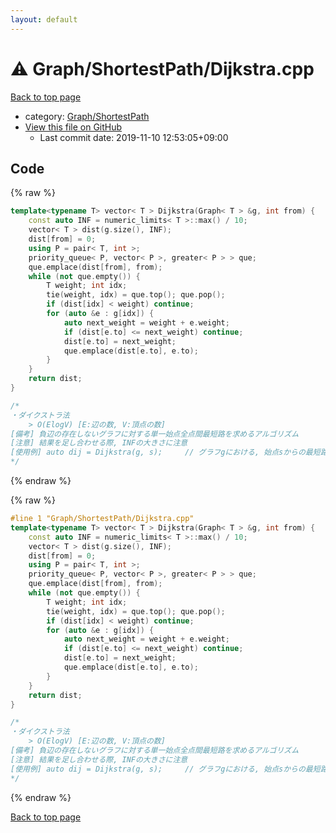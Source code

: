 ```yaml
---
layout: default
---
```


<!-- mathjax config similar to math.stackexchange -->
<script type="text/javascript" async
  src="https://cdnjs.cloudflare.com/ajax/libs/mathjax/2.7.5/MathJax.js?config=TeX-MML-AM_CHTML">
</script>
<script type="text/x-mathjax-config">
  MathJax.Hub.Config({
    TeX: { equationNumbers: { autoNumber: "AMS" }},
    tex2jax: {
      inlineMath: [ ['$','$'] ],
      processEscapes: true
    },
    "HTML-CSS": { matchFontHeight: false },
    displayAlign: "left",
    displayIndent: "2em"
  });
</script>

<script type="text/javascript" src="https://cdnjs.cloudflare.com/ajax/libs/jquery/3.4.1/jquery.min.js"></script>
<script src="https://cdn.jsdelivr.net/npm/jquery-balloon-js@1.1.2/jquery.balloon.min.js" integrity="sha256-ZEYs9VrgAeNuPvs15E39OsyOJaIkXEEt10fzxJ20+2I=" crossorigin="anonymous"></script>
<script type="text/javascript" src="../../../assets/js/copy-button.js"></script>
<link rel="stylesheet" href="../../../assets/css/copy-button.css" />


# :warning: Graph/ShortestPath/Dijkstra.cpp

<a href="../../../index.html">Back to top page</a>

* category: <a href="../../../index.html#63e7c27a061fb3fc2cf460abce6a2012">Graph/ShortestPath</a>
* <a href="{{ site.github.repository_url }}/blob/master/Graph/ShortestPath/Dijkstra.cpp">View this file on GitHub</a>
    - Last commit date: 2019-11-10 12:53:05+09:00




## Code

<a id="unbundled"></a>
{% raw %}
```cpp
template<typename T> vector< T > Dijkstra(Graph< T > &g, int from) {
    const auto INF = numeric_limits< T >::max() / 10;
    vector< T > dist(g.size(), INF);
    dist[from] = 0;
    using P = pair< T, int >;
    priority_queue< P, vector< P >, greater< P > > que;
    que.emplace(dist[from], from);
    while (not que.empty()) {
        T weight; int idx;
        tie(weight, idx) = que.top(); que.pop();
        if (dist[idx] < weight) continue;
        for (auto &e : g[idx]) {
            auto next_weight = weight + e.weight;
            if (dist[e.to] <= next_weight) continue;
            dist[e.to] = next_weight;
            que.emplace(dist[e.to], e.to);
        }
    }
    return dist;
}

/*
・ダイクストラ法
    > O(ElogV) [E:辺の数, V:頂点の数]
[備考] 負辺の存在しないグラフに対する単一始点全点間最短路を求めるアルゴリズム
[注意] 結果を足し合わせる際, INFの大きさに注意
[使用例] auto dij = Dijkstra(g, s);     // グラフgにおける, 始点sからの最短路
*/

```
{% endraw %}

<a id="bundled"></a>
{% raw %}
```cpp
#line 1 "Graph/ShortestPath/Dijkstra.cpp"
template<typename T> vector< T > Dijkstra(Graph< T > &g, int from) {
    const auto INF = numeric_limits< T >::max() / 10;
    vector< T > dist(g.size(), INF);
    dist[from] = 0;
    using P = pair< T, int >;
    priority_queue< P, vector< P >, greater< P > > que;
    que.emplace(dist[from], from);
    while (not que.empty()) {
        T weight; int idx;
        tie(weight, idx) = que.top(); que.pop();
        if (dist[idx] < weight) continue;
        for (auto &e : g[idx]) {
            auto next_weight = weight + e.weight;
            if (dist[e.to] <= next_weight) continue;
            dist[e.to] = next_weight;
            que.emplace(dist[e.to], e.to);
        }
    }
    return dist;
}

/*
・ダイクストラ法
    > O(ElogV) [E:辺の数, V:頂点の数]
[備考] 負辺の存在しないグラフに対する単一始点全点間最短路を求めるアルゴリズム
[注意] 結果を足し合わせる際, INFの大きさに注意
[使用例] auto dij = Dijkstra(g, s);     // グラフgにおける, 始点sからの最短路
*/

```
{% endraw %}

<a href="../../../index.html">Back to top page</a>

